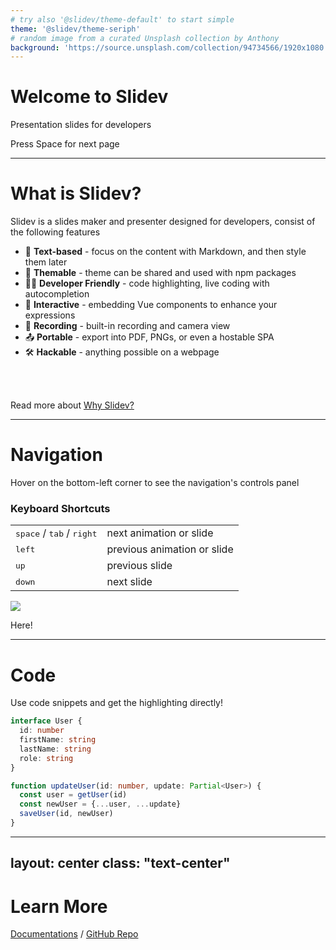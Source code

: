 ```yaml
---
# try also '@slidev/theme-default' to start simple
theme: '@slidev/theme-seriph'
# random image from a curated Unsplash collection by Anthony
background: 'https://source.unsplash.com/collection/94734566/1920x1080'
---
```


# Welcome to Slidev

Presentation slides for developers

<div @click="next" class="px-2 p-1 rounded inline cursor-pointer hover:bg-white hover:bg-opacity-10">
  Press Space for next page <carbon:arrow-right class="inline"/>
</div>

<a href="https://github.com/slidevjs/slidev" target="_blank" alt="GitHub"
  class="abs-br m-6 text-xl icon-btn opacity-50 !hover:text-white !border-none">
  <carbon-logo-github />
</a>

----

# What is Slidev?

Slidev is a slides maker and presenter designed for developers, consist of the following features

- 📝 **Text-based** - focus on the content with Markdown, and then style them later
- 🎨 **Themable** - theme can be shared and used with npm packages
- 🧑‍💻 **Developer Friendly** - code highlighting, live coding with autocompletion
- 🤹 **Interactive** - embedding Vue components to enhance your expressions
- 🎥 **Recording** - built-in recording and camera view
- 📤 **Portable** - export into PDF, PNGs, or even a hostable SPA
- 🛠 **Hackable** - anything possible on a webpage

<br>
<br>

Read more about [Why Slidev?](https://slidev.antfu.me/guide/why)

----

# Navigation

Hover on the bottom-left corner to see the navigation's controls panel

### Keyboard Shortcuts

|     |     |
| --- | --- |
| <kbd>space</kbd> / <kbd>tab</kbd> / <kbd>right</kbd> | next animation or slide |
| <kbd>left</kbd> | previous animation or slide |
| <kbd>up</kbd> | previous slide |
| <kbd>down</kbd> | next slide |

<img
  v-click
  class="absolute -bottom-9 -left-7 w-80 opacity-50"
  src="/arrow.svg"
/>
<p v-after class="absolute bottom-23 left-45 opacity-30 transform -rotate-10">Here!</p>

----

# Code

Use code snippets and get the highlighting directly!

```ts
interface User {
  id: number
  firstName: string
  lastName: string
  role: string
}

function updateUser(id: number, update: Partial<User>) {
  const user = getUser(id)
  const newUser = {...user, ...update}  
  saveUser(id, newUser)
}
```

---
layout: center
class: "text-center"
---

# Learn More

[Documentations](https://slidev.antfu.me) / [GitHub Repo](https://github.com/slidevjs/slidev)

